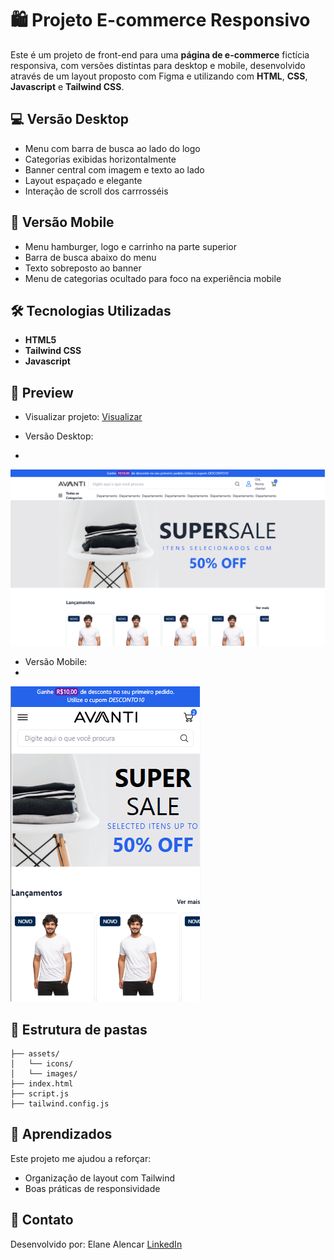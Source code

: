 # 🛍️ Projeto E-commerce Responsivo

Este é um projeto de front-end para uma **página de e-commerce** fictícia responsiva, com versões distintas para desktop e mobile, desenvolvido através de um layout proposto com Figma e utilizando com **HTML**, **CSS**, **Javascript** e **Tailwind CSS**.


## 💻 Versão Desktop
- Menu com barra de busca ao lado do logo
- Categorias exibidas horizontalmente
- Banner central com imagem e texto ao lado
- Layout espaçado e elegante
- Interação de scroll dos carrrosséis


## 📱 Versão Mobile
- Menu hamburger, logo e carrinho na parte superior
- Barra de busca abaixo do menu
- Texto sobreposto ao banner
- Menu de categorias ocultado para foco na experiência mobile

## 🛠️ Tecnologias Utilizadas

- **HTML5**
- **Tailwind CSS**
- **Javascript**

## 📸 Preview

- Visualizar projeto:
[Visualizar](https://avanti-landing-page.vercel.app/)

- Versão Desktop:
-
![Versão desktop](/assets/images/avanti_desktop.png)


- Versão Mobile:
-
![Versão mobile](/assets/images/avanti_mobile.png)


## 📁 Estrutura de pastas
```
├── assets/
│   └── icons/
│   └── images/
├── index.html
├── script.js
├── tailwind.config.js
```

## 📌 Aprendizados

Este projeto me ajudou a reforçar:
- Organização de layout com Tailwind
- Boas práticas de responsividade


## 📲 Contato

Desenvolvido por:
Elane Alencar [LinkedIn](https://linkedin.com/in/elanealencar/) 
